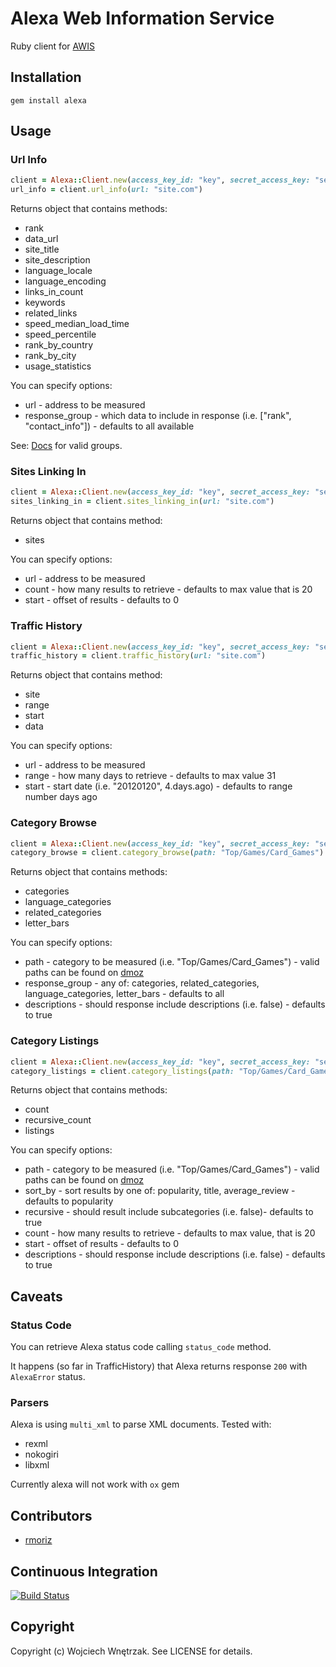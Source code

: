 # Alexa Web Information Service

Ruby client for [AWIS](http://docs.amazonwebservices.com/AlexaWebInfoService/latest/)

## Installation

```
gem install alexa
```

## Usage

### Url Info

``` ruby
client = Alexa::Client.new(access_key_id: "key", secret_access_key: "secret")
url_info = client.url_info(url: "site.com")
```

Returns object that contains methods:

* rank
* data_url
* site_title
* site_description
* language_locale
* language_encoding
* links_in_count
* keywords
* related_links
* speed_median_load_time
* speed_percentile
* rank_by_country
* rank_by_city
* usage_statistics

You can specify options:

* url - address to be measured
* response_group - which data to include in response (i.e. ["rank", "contact_info"]) - defaults to all available

See: [Docs](http://docs.amazonwebservices.com/AlexaWebInfoService/latest/) for valid groups.

### Sites Linking In

``` ruby
client = Alexa::Client.new(access_key_id: "key", secret_access_key: "secret")
sites_linking_in = client.sites_linking_in(url: "site.com")
```

Returns object that contains method:

* sites

You can specify options:

* url - address to be measured
* count - how many results to retrieve - defaults to max value that is 20
* start - offset of results - defaults to 0

### Traffic History

``` ruby
client = Alexa::Client.new(access_key_id: "key", secret_access_key: "secret")
traffic_history = client.traffic_history(url: "site.com")
```

Returns object that contains method:

* site
* range
* start
* data

You can specify options:

* url - address to be measured
* range - how many days to retrieve - defaults to max value 31
* start - start date (i.e. "20120120", 4.days.ago) - defaults to range number days ago

### Category Browse

``` ruby
client = Alexa::Client.new(access_key_id: "key", secret_access_key: "secret")
category_browse = client.category_browse(path: "Top/Games/Card_Games")
```

Returns object that contains methods:

* categories
* language_categories
* related_categories
* letter_bars

You can specify options:

* path - category to be measured (i.e. "Top/Games/Card_Games") - valid paths can be found on [dmoz](http://www.dmoz.org/)
* response_group - any of: categories, related_categories, language_categories, letter_bars - defaults to all
* descriptions - should response include descriptions (i.e. false) - defaults to true

### Category Listings

``` ruby
client = Alexa::Client.new(access_key_id: "key", secret_access_key: "secret")
category_listings = client.category_listings(path: "Top/Games/Card_Games")
```

Returns object that contains methods:

* count
* recursive_count
* listings

You can specify options:

* path - category to be measured (i.e. "Top/Games/Card_Games") - valid paths can be found on [dmoz](http://www.dmoz.org/)
* sort_by - sort results by one of: popularity, title, average_review - defaults to popularity
* recursive - should result include subcategories (i.e. false)- defaults to true
* count - how many results to retrieve - defaults to max value, that is 20
* start - offset of results - defaults to 0
* descriptions - should response include descriptions (i.e. false) - defaults to true

## Caveats

### Status Code

You can retrieve Alexa status code calling `status_code` method.

It happens (so far in TrafficHistory) that Alexa returns response `200` with `AlexaError` status.

### Parsers

Alexa is using `multi_xml` to parse XML documents. Tested with:

* rexml
* nokogiri
* libxml

Currently alexa will not work with `ox` gem

## Contributors

* [rmoriz](https://github.com/rmoriz)

## Continuous Integration

[![Build Status](https://secure.travis-ci.org/morgoth/alexa.png?branch=master)](http://travis-ci.org/morgoth/alexa)

## Copyright

Copyright (c) Wojciech Wnętrzak. See LICENSE for details.
